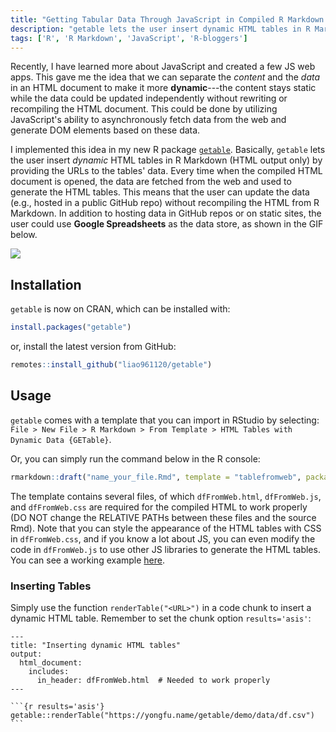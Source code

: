 ```yaml
---
title: "Getting Tabular Data Through JavaScript in Compiled R Markdown Documents"
description: "getable lets the user insert dynamic HTML tables in R Markdown by providing URLs to the data of the tables"
tags: ['R', 'R Markdown', 'JavaScript', 'R-bloggers']
---
```


Recently, I have learned more about JavaScript and created a few JS web apps. This gave me the idea that we can separate the *content* and the *data* in an HTML document to make it more **dynamic**---the content stays static while the data could be updated independently without rewriting or recompiling the HTML document. This could be done by utilizing JavaScript's ability to asynchronously fetch data from the web and generate DOM elements based on these data.

I implemented this idea in my new R package [`getable`](https://github.com/liao961120/getable). Basically, `getable` lets the user insert *dynamic* HTML tables in R Markdown (HTML output only) by providing the URLs to the tables' data. Every time when the compiled HTML document is opened, the data are fetched from the web and used to generate the HTML tables. This means that the user can update the data (e.g., hosted in a public GitHub repo) without recompiling the HTML from R Markdown.
In addition to hosting data in GitHub repos or on static sites, the user could use **Google Spreadsheets** as the data store, as shown in the GIF below.

![](https://img.yongfu.name/posts/getable.gif)


## Installation

`getable` is now on CRAN, which can be installed with:

```r
install.packages("getable")
```

or, install the latest version from GitHub:

```r
remotes::install_github("liao961120/getable")
```


## Usage

`getable` comes with a template that you can import in RStudio by selecting: `File > New File > R Markdown > From Template > HTML Tables with Dynamic Data {GETable}`.

Or, you can simply run the command below in the R console:

```r
rmarkdown::draft("name_your_file.Rmd", template = "tablefromweb", package = "getable")
```

The template contains several files, of which `dfFromWeb.html`, `dfFromWeb.js`, and `dfFromWeb.css` are required for the compiled HTML to work properly (DO NOT change the RELATIVE PATHs between these files and the source Rmd). Note that you can style the appearance of the HTML tables with CSS in `dfFromWeb.css`, and if you know a lot about JS, you can even modify the code in `dfFromWeb.js` to use other JS libraries to generate the HTML tables. You can see a working example [here](https://yongfu.name/getable/demo/).


### Inserting Tables

Simply use the function `renderTable("<URL>")` in a code chunk to insert a dynamic HTML table. Remember to set the chunk option `results='asis'`:

````rmd
---
title: "Inserting dynamic HTML tables"
output: 
  html_document:
    includes:
      in_header: dfFromWeb.html  # Needed to work properly
---

```{r results='asis'}
getable::renderTable("https://yongfu.name/getable/demo/data/df.csv")
```
````
